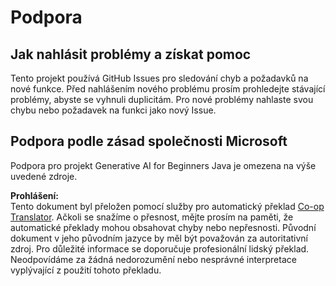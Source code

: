 <!--
CO_OP_TRANSLATOR_METADATA:
{
  "original_hash": "b8ef73cc49dec68e2c885ee9df545129",
  "translation_date": "2025-07-21T20:38:43+00:00",
  "source_file": "SUPPORT.md",
  "language_code": "cs"
}
-->
# Podpora

## Jak nahlásit problémy a získat pomoc  

Tento projekt používá GitHub Issues pro sledování chyb a požadavků na nové funkce. Před nahlášením nového problému prosím prohledejte stávající problémy, abyste se vyhnuli duplicitám. Pro nové problémy nahlaste svou chybu nebo požadavek na funkci jako nový Issue.

## Podpora podle zásad společnosti Microsoft  

Podpora pro projekt Generative AI for Beginners Java je omezena na výše uvedené zdroje.

**Prohlášení:**  
Tento dokument byl přeložen pomocí služby pro automatický překlad [Co-op Translator](https://github.com/Azure/co-op-translator). Ačkoli se snažíme o přesnost, mějte prosím na paměti, že automatické překlady mohou obsahovat chyby nebo nepřesnosti. Původní dokument v jeho původním jazyce by měl být považován za autoritativní zdroj. Pro důležité informace se doporučuje profesionální lidský překlad. Neodpovídáme za žádná nedorozumění nebo nesprávné interpretace vyplývající z použití tohoto překladu.